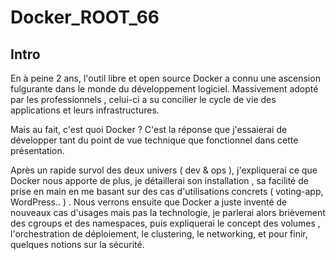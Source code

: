 # Docker_ROOT_66

## Intro 

En à peine 2 ans, l'outil libre et open source Docker a connu une ascension fulgurante dans le monde du développement logiciel. Massivement adopté par les professionnels , celui-ci a su concilier le cycle de vie des applications et leurs infrastructures.

Mais au fait, c'est quoi Docker ? C'est la réponse que j'essaierai de développer tant du point de vue technique que fonctionnel dans cette présentation.

Après un rapide survol des deux univers ( dev & ops ), j'expliquerai ce que Docker nous apporte de plus, je détaillerai son installation , sa facilité de prise en main en me basant sur des cas d'utilisations concrets ( voting-app, WordPress.. ) . Nous verrons ensuite que Docker a juste inventé de nouveaux cas d'usages mais pas la technologie, je parlerai alors brièvement des cgroups et des namespaces, puis expliquerai le concept des volumes , l'orchestration de déploiement, le clustering, le networking, et pour finir, quelques notions sur la sécurité.

